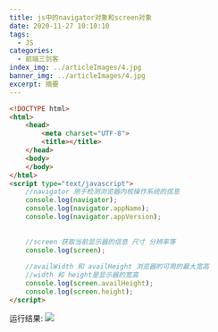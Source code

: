 ```yaml
---
title: js中的navigator对象和screen对象
date: 2020-11-27 10:10:10
tags:
  - JS
categories:
  - 前端三剑客
index_img: ../articleImages/4.jpg
banner_img: ../articleImages/4.jpg
excerpt: 摘要
---
```

<meta name="referrer" content="no-referrer"/>

```html
<!DOCTYPE html>
<html>
	<head>
		<meta charset="UTF-8">
		<title></title>
	</head>
	<body>
	</body>
</html>
<script type="text/javascript">
	//navigator 用于检测浏览器内核操作系统的信息
	console.log(navigator);
	console.log(navigator.appName);
	console.log(navigator.appVersion);
	
	
	//screen 获取当前显示器的信息 尺寸 分辨率等
	console.log(screen);
	
	//availWidth 和 availHeight 浏览器的可用的最大宽高
	//width 和 height是显示器的宽高
	console.log(screen.availHeight);
	console.log(screen.height);
</script>

```
运行结果:
![](https://img-blog.csdnimg.cn/c3e8c6e6d66c4ec7ba55865de43ffbdd.png)
